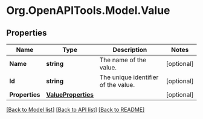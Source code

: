 # Org.OpenAPITools.Model.Value

## Properties

Name | Type | Description | Notes
------------ | ------------- | ------------- | -------------
**Name** | **string** | The name of the value. | [optional] 
**Id** | **string** | The unique identifier of the value. | [optional] 
**Properties** | [**ValueProperties**](ValueProperties.md) |  | [optional] 

[[Back to Model list]](../README.md#documentation-for-models) [[Back to API list]](../README.md#documentation-for-api-endpoints) [[Back to README]](../README.md)


